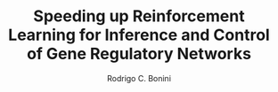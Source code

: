 ---
paperId: 76
author: Rodrigo C. Bonini
publicationauthor: Bonini, R. C.
title: Speeding up Reinforcement Learning for Inference and Control of Gene Regulatory Networks
pdf: Poster_Bonini_Rodrigo.pdf
poster: --
alt: --
type: Poster
topic: FAT
link: --
conference: neurips
year: 2019
tags: neurips-2019
location: Vancouver, Canada
---